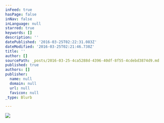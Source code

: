 ```yaml
---
inFeed: true
hasPage: false
inNav: false
inLanguage: null
starred: true
keywords: []
description: ''
datePublished: '2016-03-25T02:22:31.083Z'
dateModified: '2016-03-25T02:21:46.738Z'
title: ''
author: []
sourcePath: _posts/2016-03-25-4ca5288d-4396-40df-8f55-4cdebd3874d9.md
published: true
authors: []
publisher:
  name: null
  domain: null
  url: null
  favicon: null
_type: Blurb

---
```

![](https://the-grid-user-content.s3-us-west-2.amazonaws.com/07dd2939-47fd-42b8-8a6e-e723f269d44b.jpg)